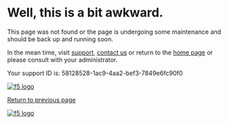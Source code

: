 Well, this is a bit awkward.
============================

This page was not found or the page is undergoing some maintenance and should be back up and running soon.

In the mean time, visit [support](https://support.f5.com/), [contact us](https://f5.com/about-us/contact) or return to the [home page](https://f5.com/) or please consult with your administrator.  
  
Your support ID is: 58128528-1ac9-4aa2-bef3-7849e6fc90f0  
  

[![f5 logo](
https://cdn.web.f5.com/web/assets/images/f5-logo-rgb.png)](https://f5.com/)

[Return to previous page](javascript:history.back())

[![f5 logo](
https://cdn.web.f5.com/web/assets/images/f5-logo-rgb.png)](https://f5.com/)